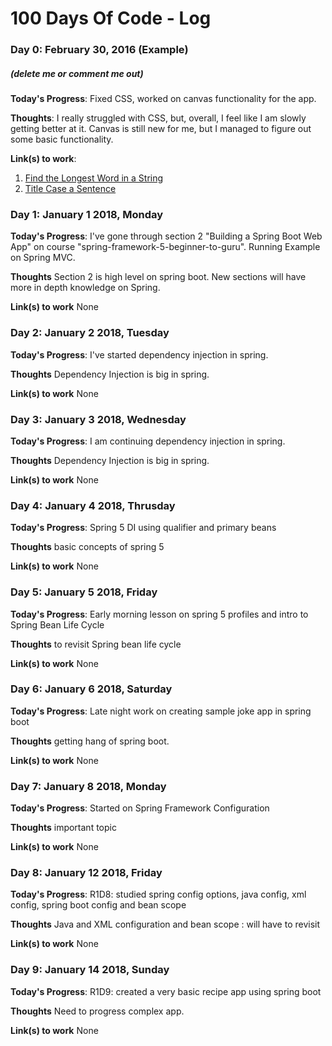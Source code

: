 # 100 Days Of Code - Log

### Day 0: February 30, 2016 (Example)
##### (delete me or comment me out)

**Today's Progress**: Fixed CSS, worked on canvas functionality for the app.

**Thoughts**: I really struggled with CSS, but, overall, I feel like I am slowly getting better at it. Canvas is still new for me, but I managed to figure out some basic functionality.

**Link(s) to work**: 
1. [Find the Longest Word in a String](https://www.freecodecamp.com/challenges/find-the-longest-word-in-a-string)
2. [Title Case a Sentence](https://www.freecodecamp.com/challenges/title-case-a-sentence)


### Day 1: January 1 2018, Monday

**Today's Progress**: I've gone through section 2 "Building a Spring Boot Web App" on course "spring-framework-5-beginner-to-guru". Running Example on Spring MVC. 

**Thoughts** Section 2 is high level on spring boot. New sections will have more in depth knowledge on Spring.

**Link(s) to work**
None

### Day 2: January 2 2018, Tuesday

**Today's Progress**: I've started dependency injection in spring.

**Thoughts** Dependency Injection is big in spring.

**Link(s) to work**
None

### Day 3: January 3 2018, Wednesday

**Today's Progress**: I am continuing dependency injection in spring.

**Thoughts** Dependency Injection is big in spring.

**Link(s) to work**
None

### Day 4: January 4 2018, Thrusday

**Today's Progress**: Spring 5 DI using qualifier and primary beans

**Thoughts** basic concepts of spring 5

**Link(s) to work**
None

### Day 5: January 5 2018, Friday

**Today's Progress**: Early morning lesson on spring 5 profiles and intro to Spring Bean Life Cycle

**Thoughts** to revisit Spring bean life cycle

**Link(s) to work**
None

### Day 6: January 6 2018, Saturday

**Today's Progress**: Late night work on creating sample joke app in spring boot

**Thoughts** getting hang of spring boot. 

**Link(s) to work**
None

### Day 7: January 8 2018, Monday

**Today's Progress**: Started on Spring Framework Configuration

**Thoughts** important topic 

**Link(s) to work**
None

### Day 8: January 12 2018, Friday

**Today's Progress**: R1D8: studied spring config options, java config, xml config, spring boot config and bean scope

**Thoughts** Java and XML configuration and bean scope : will have to revisit 

**Link(s) to work**
None

### Day 9: January 14 2018, Sunday

**Today's Progress**: R1D9: created a very basic recipe app using spring boot

**Thoughts** Need to progress complex app. 

**Link(s) to work**
None
